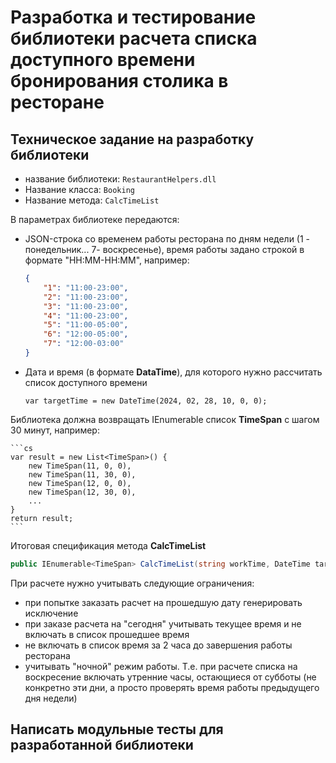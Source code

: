 # Разработка и тестирование библиотеки расчета списка доступного времени бронирования столика в ресторане

## Техническое задание на разработку библиотеки

* название библиотеки: `RestaurantHelpers.dll`
* Название класса: `Booking`
* Название метода: `CalcTimeList`

В параметрах библиотеке передаются:

* JSON-строка со временем работы ресторана по дням недели (1 - понедельник... 7- воскресенье), время работы задано строкой в формате "HH:MM-HH:MM", например:

    ```json
    {
        "1": "11:00-23:00",
        "2": "11:00-23:00",
        "3": "11:00-23:00",
        "4": "11:00-23:00",
        "5": "11:00-05:00",
        "6": "12:00-05:00",
        "7": "12:00-03:00"
    }
    ```

* Дата и время (в формате **DataTime**), для которого нужно рассчитать список доступного времени

    ```cd
    var targetTime = new DateTime(2024, 02, 28, 10, 0, 0);
    ```

Библиотека должна возвращать IEnumerable список **TimeSpan** с шагом 30 минут, например:

    ```cs
    var result = new List<TimeSpan>() {
        new TimeSpan(11, 0, 0),
        new TimeSpan(11, 30, 0),
        new TimeSpan(12, 0, 0),
        new TimeSpan(12, 30, 0),
        ...
    }
    return result;
    ```

Итоговая спецификация метода **CalcTimeList**

```cs
public IEnumerable<TimeSpan> CalcTimeList(string workTime, DateTime targetTime);
```

При расчете нужно учитывать следующие ограничения:

* при попытке заказать расчет на прошедшую дату генерировать исключение
* при заказе расчета на "сегодня" учитывать текущее время и не включать в список прошедшее время
* не включать в список время за 2 часа до завершения работы ресторана
* учитывать "ночной" режим работы. Т.е. при расчете списка на воскресение включать утренние часы, остающиеся от субботы (не конкретно эти дни, а просто проверять время работы предыдущего дня недели)

## Написать модульные тесты для разработанной библиотеки